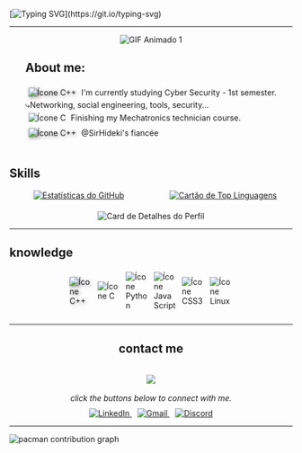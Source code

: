 [![Typing SVG](https://readme-typing-svg.demolab.com?font=Fira+Code&weight=900&duration=5001&pause=1000&color=C71ACF&width=435&lines=Hello+I'm+Gabriela+Bautista;Welcome+to+my+profile!)](https://git.io/typing-svg)
<hr>
<div align="center">
  <img src="https://media1.giphy.com/media/LMcB8XospGZO8UQq87/giphy.gif?cid=6c09b952ytfxc0uwz6o0ypdup7h1e7v8dakljcstqnolmz0k&ep=v1_internal_gif_by_id&rid=giphy.gif&ct=g" alt="GIF Animado 1">
</div>
<div style="text-align: justify; display: flex; justify-content: center;">
  <div>
    <h2>About me:</h2>
     <img src="https://cdn-icons-png.flaticon.com/512/15664/15664269.png" alt="Ícone C++" width="20" style="filter:drop-shadow(2px 2px 3px #888);margin:5px"> I'm currently studying Cyber Security - 1st semester.<br>
    ⤷Networking, social engineering, tools, security... <br>
   <img src="https://cdn-icons-png.flaticon.com/512/11260/11260831.png" alt="Ícone C" width="20" style="margin:5px"> Finishing my Mechatronics technician course.<br>
    <img src="https://cdn-icons-png.flaticon.com/512/146/146457.png" alt="Ícone C++" width="20" style="filter:drop-shadow(2px 2px 3px #888);margin:5px"> @SirHideki's fiancée
  </div>
</div>
<br>
<h2>Skills</h2>
<div align="center">
  <div style="display:grid;grid-template-columns:repeat(auto-fit,minmax(150px,1fr));gap:10px;margin-bottom:20px">
    <a href="https://github.com/anuraghazra/github-readme-stats">
      <img src="https://github-readme-stats.vercel.app/api?username=Gabautista&show_icons=true&theme=tokyonight" alt="Estatísticas do GitHub" style="max-width:100%;height:auto">
    </a>
    <a href="https://github.com/anuraghazra/github-readme-stats">
      <img src="https://github-readme-stats.vercel.app/api/top-langs/?username=Gabautista&theme=tokyonight" alt="Cartão de Top Linguagens" style="max-width:100%;height:auto">
    </a>
  </div>
  <img src="http://github-profile-summary-cards.vercel.app/api/cards/profile-details?username=Gabautista&theme=tokyonight" alt="Card de Detalhes do Perfil"/>
</div>
<hr>
<h2>knowledge</h2>
<div style="display:flex;flex-wrap:wrap;align-items:center;justify-content:center;margin-bottom:20px">
  <img src="https://cdn-icons-png.flaticon.com/512/6132/6132222.png" alt="Ícone C++" width="40" style="filter:drop-shadow(2px 2px 3px #888);margin:5px">
  <img src="https://icongr.am/devicon/c-original.svg?size=128&color=currentColor" alt="Ícone C" width="40" style="margin:5px">
  <img src="https://icongr.am/devicon/python-original.svg?size=128&color=currentColor" alt="Ícone Python" width="40" style="margin:5px">
  <img src="https://icongr.am/devicon/javascript-original.svg?size=128&color=currentColor" alt="Ícone JavaScript" width="40" style="margin:5px">
  <img src="https://icongr.am/devicon/css3-original-wordmark.svg?size=128&color=currentColor" alt="Ícone CSS3" width="40" style="margin:5px">
  <img src="https://icongr.am/devicon/linux-original.svg?size=128&color=currentColor" alt="Ícone Linux" width="40" style="margin:5px">
</div>
<hr>


<div align="center">
  <h2>contact me</h2>
  <br>
  <img src="https://media3.giphy.com/media/v1.Y2lkPTc5MGI3NjExcnh6NzJmeXp3MHV4MHppZWlsZHczcWJpYmU2bWE5YWRxM3I4aWwxbSZlcD12MV9pbnRlcm5hbF9naWZfYnlfaWQmY3Q9Zw/fwzWJPb0fgZ5Vhfi2o/giphy.gif" width="350"><br>
  <p style="text-align:center;font-style:italic;margin-bottom:10px">click the buttons below to connect with me.</p>

</div>

  <div align="center" margin-top:20px">
  <a href="https://www.linkedin.com/in/gabrielavieirabautista" target="_blank" style="margin-right:10px">
    <img src="https://img.shields.io/badge/-LinkedIn-%230077B5?style=for-the-badge&logo=linkedin&logoColor=white" alt="LinkedIn">
  </a>
  <a href="mailto:gabriela.vie.bautista@gmail.com" style="margin-right:10px">
    <img src="https://img.shields.io/badge/-Gmail-%23D14836?style=for-the-badge&logo=gmail&logoColor=white" alt="Gmail">
  </a>
  <a href="https://discord.com/users/1327802393899040798" target="_blank">
    <img src="https://img.shields.io/badge/Discord-%235865F2?style=for-the-badge&logo=discord&logoColor=white" alt="Discord">
  </a>
</div>
<hr>
<picture>
  <source media="(prefers-color-scheme: dark)" srcset="https://raw.githubusercontent.com/Gabautista/gabautista/output/pacman-contribution-graph-dark.svg">
  <source media="(prefers-color-scheme: light)" srcset="https://raw.githubusercontent.com/Gabautista/gabautista/output/pacman-contribution-graph.svg">
  <img alt="pacman contribution graph" src="https://raw.githubusercontent.com/Gabautista/gabautista/output/pacman-contribution-graph.svg">
